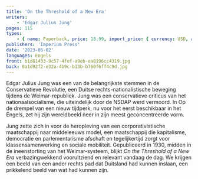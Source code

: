 ```yaml
---
title: 'On the Threshold of a New Era'
writers:
    - 'Edgar Julius Jung'
pages: 115
types:
    - { name: Paperback, price: 18.99, import_price: { currency: USD, amount: 12.75 }, isbn: 978-1-922602-82-4, size: { height: '178', width: '108', depth: '8' } }
publishers: 'Imperium Press'
date: '2023-06-02'
languages: Engels
front: b1d81433-9c57-4fef-a9eb-ea8196cc4319.jpg
back: 0a1d92f2-e32a-4b9c-b13b-b760f6ff4c9d.jpg
---
```


Edgar Julius Jung was een van de belangrijkste stemmen in de Conservatieve Revolutie, een Duitse rechts-nationalistische beweging tijdens de Weimar-republiek. Jung was een conservatieve criticus van het nationaalsocialisme, die uiteindelijk door de NSDAP werd vermoord. In Op de drempel van een nieuw tijdperk, nu voor het eerst beschikbaar in het Engels, zet hij zijn wereldbeeld neer in zijn meest geconcentreerde vorm.

Jung zette zich in voor de heropleving van een corporativistische maatschappij naar middeleeuws model, een maatschappij die kapitalisme, democratie en parlementarisme afschaft en tegelijkertijd zorgt voor klassensamenwerking en sociale mobiliteit. Gepubliceerd in 1930, midden in de ineenstorting van het Weimar-systeem, blijkt *On the Threshold of a New Era* verbazingwekkend vooruitziend en relevant vandaag de dag. We krijgen een beeld van een ander rechts pad dat Duitsland had kunnen inslaan, een prikkelend beeld van wat had kunnen zijn.
